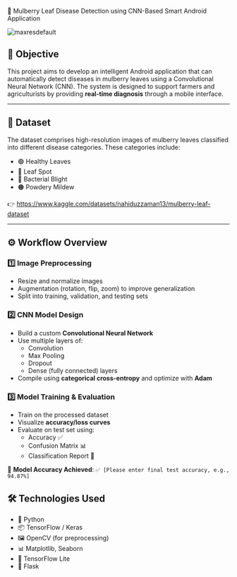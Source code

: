 🍃 Mulberry Leaf Disease Detection using CNN-Based Smart Android Application

![maxresdefault](https://github.com/user-attachments/assets/d6f01c0e-0f18-423f-8b38-fbe4b80e00d0)


## 🎯 Objective
This project aims to develop an intelligent Android application that can automatically detect diseases in mulberry leaves using a Convolutional Neural Network (CNN). The system is designed to support farmers and agriculturists by providing **real-time diagnosis** through a mobile interface.

---

## 📂 Dataset
The dataset comprises high-resolution images of mulberry leaves classified into different disease categories. These categories include:
- 🟢 Healthy Leaves
- 🍂 Leaf Spot
- 🔴 Bacterial Blight
- 🟠 Powdery Mildew

👉 https://www.kaggle.com/datasets/nahiduzzaman13/mulberry-leaf-dataset

---

## ⚙️ Workflow Overview

### 1️⃣ Image Preprocessing
- Resize and normalize images
- Augmentation (rotation, flip, zoom) to improve generalization
- Split into training, validation, and testing sets

### 2️⃣ CNN Model Design
- Build a custom **Convolutional Neural Network**
- Use multiple layers of:
  - Convolution
  - Max Pooling
  - Dropout
  - Dense (fully connected) layers
- Compile using **categorical cross-entropy** and optimize with **Adam**

### 3️⃣ Model Training & Evaluation
- Train on the processed dataset
- Visualize **accuracy/loss curves**
- Evaluate on test set using:
  - Accuracy ✅
  - Confusion Matrix 📊
  - Classification Report 📝

🧠 **Model Accuracy Achieved**: `✅ [Please enter final test accuracy, e.g., 94.87%]`


## 🛠️ Technologies Used
- 🐍 Python
- 📦 TensorFlow / Keras
- 🖼️ OpenCV (for preprocessing)
- 📊 Matplotlib, Seaborn
- 🤖 TensorFlow Lite
- 📱 Flask

